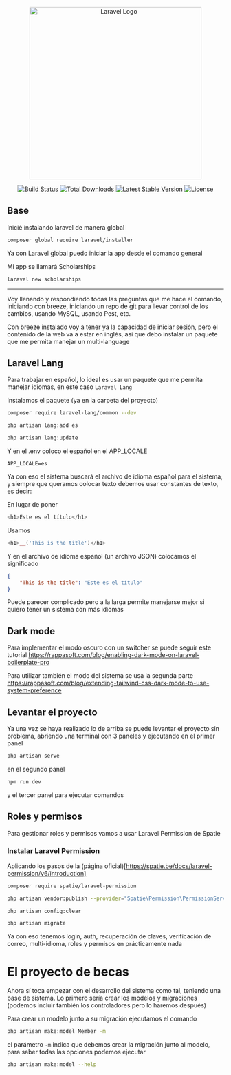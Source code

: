 <p align="center"><a href="https://laravel.com" target="_blank"><img src="https://raw.githubusercontent.com/laravel/art/master/logo-lockup/5%20SVG/2%20CMYK/1%20Full%20Color/laravel-logolockup-cmyk-red.svg" width="400" alt="Laravel Logo"></a></p>

<p align="center">
<a href="https://github.com/laravel/framework/actions"><img src="https://github.com/laravel/framework/workflows/tests/badge.svg" alt="Build Status"></a>
<a href="https://packagist.org/packages/laravel/framework"><img src="https://img.shields.io/packagist/dt/laravel/framework" alt="Total Downloads"></a>
<a href="https://packagist.org/packages/laravel/framework"><img src="https://img.shields.io/packagist/v/laravel/framework" alt="Latest Stable Version"></a>
<a href="https://packagist.org/packages/laravel/framework"><img src="https://img.shields.io/packagist/l/laravel/framework" alt="License"></a>
</p>

## Base

Inicié instalando laravel de manera global 

```bash
composer global require laravel/installer
```

Ya con Laravel global puedo iniciar la app desde el comando general

Mi app se llamará Scholarships

```bash
laravel new scholarships
```
---
Voy llenando y respondiendo todas las preguntas que me hace el comando, iniciando con breeze, iniciando un repo de git para llevar control de los cambios, usando MySQL, usando Pest, etc.

Con breeze instalado voy a tener ya la capacidad de iniciar sesión, pero el contenido de la web va a estar en inglés, así que debo instalar un paquete que me permita manejar un multi-language 


## Laravel Lang

Para trabajar en español, lo ideal es usar un paquete que me permita manejar idiomas, en este caso `Laravel Lang`

Instalamos el paquete (ya en la carpeta del proyecto)

```bash
composer require laravel-lang/common --dev

php artisan lang:add es 

php artisan lang:update
```

Y en el .env coloco el español en el APP_LOCALE

```env
APP_LOCALE=es
```

Ya con eso el sistema buscará el archivo de idioma español para el sistema, y siempre que queramos colocar texto debemos usar constantes de texto, es decir:

En lugar de poner
```php
<h1>Este es el título</h1>
```

Usamos 
```php
<h1>__('This is the title')</h1>
```

Y en el archivo de idioma español (un archivo JSON) colocamos el significado

```json
{
    "This is the title": "Este es el título"
}
```
Puede parecer complicado pero a la larga permite manejarse mejor si quiero tener un sistema con más idiomas

## Dark mode

Para implementar el modo oscuro con un switcher se puede seguir este tutorial
https://rappasoft.com/blog/enabling-dark-mode-on-laravel-boilerplate-pro

Para utilizar también el modo del sistema se usa la segunda parte
https://rappasoft.com/blog/extending-tailwind-css-dark-mode-to-use-system-preference

## Levantar el proyecto
Ya una vez se haya realizado lo de arriba se puede levantar el proyecto sin problema, abriendo una terminal con 3 paneles y ejecutando en el primer panel 
```bash
php artisan serve
```
en el segundo panel

```bash
npm run dev
```

y el tercer panel para ejecutar comandos

## Roles y permisos
Para gestionar roles y permisos vamos a usar Laravel Permission de Spatie

### Instalar Laravel Permission

Aplicando los pasos de la (página oficial)[https://spatie.be/docs/laravel-permission/v6/introduction]

```bash
composer require spatie/laravel-permission

php artisan vendor:publish --provider="Spatie\Permission\PermissionServiceProvider"

php artisan config:clear

php artisan migrate
```
Ya con eso tenemos login, auth, recuperación de claves, verificación de correo, multi-idioma, roles y permisos en prácticamente nada

# El proyecto de becas

Ahora sí toca empezar con el desarrollo del sistema como tal, teniendo una base de sistema. Lo primero sería crear los modelos y migraciones (podemos incluir también los controladores pero lo haremos después)

Para crear un modelo junto a su migración ejecutamos el comando 

```bash
php artisan make:model Member -m 
```
el parámetro `-m` indica que debemos crear la migración junto al modelo, para saber todas las opciones podemos ejecutar

```bash
php artisan make:model --help
```


